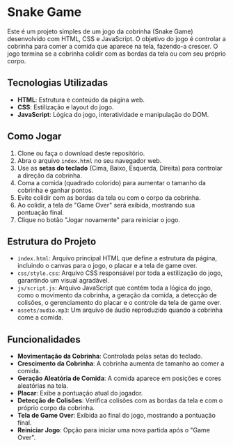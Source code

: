 # Snake Game

Este é um projeto simples de um jogo da cobrinha (Snake Game) desenvolvido com HTML, CSS e JavaScript. O objetivo do jogo é controlar a cobrinha para comer a comida que aparece na tela, fazendo-a crescer. O jogo termina se a cobrinha colidir com as bordas da tela ou com seu próprio corpo.

## Tecnologias Utilizadas

* **HTML**: Estrutura e conteúdo da página web.
* **CSS**: Estilização e layout do jogo.
* **JavaScript**: Lógica do jogo, interatividade e manipulação do DOM.

## Como Jogar

1.  Clone ou faça o download deste repositório.
2.  Abra o arquivo `index.html` no seu navegador web.
3.  Use as **setas do teclado** (Cima, Baixo, Esquerda, Direita) para controlar a direção da cobrinha.
4.  Coma a comida (quadrado colorido) para aumentar o tamanho da cobrinha e ganhar pontos.
5.  Evite colidir com as bordas da tela ou com o corpo da cobrinha.
6.  Ao colidir, a tela de "Game Over" será exibida, mostrando sua pontuação final.
7.  Clique no botão "Jogar novamente" para reiniciar o jogo.

## Estrutura do Projeto

* `index.html`: Arquivo principal HTML que define a estrutura da página, incluindo o canvas para o jogo, o placar e a tela de game over.
* `css/style.css`: Arquivo CSS responsável por toda a estilização do jogo, garantindo um visual agradável.
* `js/script.js`: Arquivo JavaScript que contém toda a lógica do jogo, como o movimento da cobrinha, a geração da comida, a detecção de colisões, o gerenciamento do placar e o controle da tela de game over.
* `assets/audio.mp3`: Um arquivo de áudio reproduzido quando a cobrinha come a comida.

## Funcionalidades

* **Movimentação da Cobrinha**: Controlada pelas setas do teclado.
* **Crescimento da Cobrinha**: A cobrinha aumenta de tamanho ao comer a comida.
* **Geração Aleatória de Comida**: A comida aparece em posições e cores aleatórias na tela.
* **Placar**: Exibe a pontuação atual do jogador.
* **Detecção de Colisões**: Verifica colisões com as bordas da tela e com o próprio corpo da cobrinha.
* **Tela de Game Over**: Exibida ao final do jogo, mostrando a pontuação final.
* **Reiniciar Jogo**: Opção para iniciar uma nova partida após o "Game Over".
